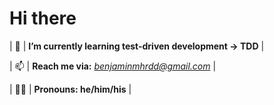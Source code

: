 # Hi there

| 🌱  | **I’m currently learning test-driven development -> TDD**  |

| 📫 | **Reach me via:**  *benjaminmhrdd@gmail.com* |

| :raising_hand_man: | **Pronouns: he/him/his** |

